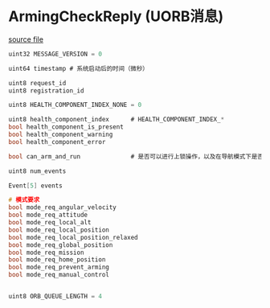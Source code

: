# ArmingCheckReply (UORB消息)

[source file](https://github.com/PX4/PX4-Autopilot/blob/main/msg/versioned/ArmingCheckReply.msg)

```c
uint32 MESSAGE_VERSION = 0

uint64 timestamp # 系统启动后的时间（微秒）

uint8 request_id
uint8 registration_id

uint8 HEALTH_COMPONENT_INDEX_NONE = 0

uint8 health_component_index      # HEALTH_COMPONENT_INDEX_*
bool health_component_is_present
bool health_component_warning
bool health_component_error

bool can_arm_and_run              # 是否可以进行上锁操作，以及在导航模式下是否可以运行

uint8 num_events

Event[5] events

# 模式要求
bool mode_req_angular_velocity
bool mode_req_attitude
bool mode_req_local_alt
bool mode_req_local_position
bool mode_req_local_position_relaxed
bool mode_req_global_position
bool mode_req_mission
bool mode_req_home_position
bool mode_req_prevent_arming
bool mode_req_manual_control


uint8 ORB_QUEUE_LENGTH = 4

```